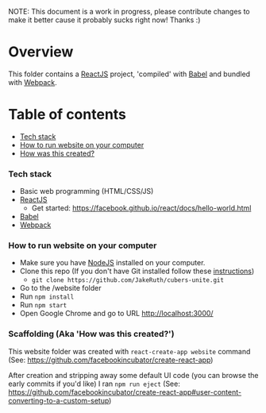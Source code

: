 NOTE: This document is a work in progress, please contribute changes to make it better cause it probably sucks right now! Thanks :)

# Overview
This folder contains a [ReactJS](https://facebook.github.io/react/) project, 'compiled' with [Babel](https://webpack.github.io/) and bundled with [Webpack](https://webpack.github.io/).

Table of contents
=================
  
  * [Tech stack](#tech-stack)
  * [How to run website on your computer](#how-to-run-website-on-your-computer)
  * [How was this created?](#scaffolding-aka-how-was-this-created)

### Tech stack
- Basic web programming (HTML/CSS/JS)
- [ReactJS](https://facebook.github.io/react/)
  - Get started: https://facebook.github.io/react/docs/hello-world.html
- [Babel](https://webpack.github.io/)
- [Webpack](https://webpack.github.io/)

### How to run website on your computer
- Make sure you have [NodeJS](https://nodejs.org/en/) installed on your computer.
- Clone this repo (If you don't have Git installed follow these [instructions](https://git-scm.com/book/en/v2/Getting-Started-Installing-Git))
  - `git clone https://github.com/JakeRuth/cubers-unite.git`
- Go to the /website folder
- Run `npm install`
- Run `npm start`
- Open Google Chrome and go to URL [http://localhost:3000/](http://localhost:3000/)

### Scaffolding (Aka 'How was this created?')
This website folder was created with `react-create-app website` command (See: https://github.com/facebookincubator/create-react-app)

After creation and stripping away some default UI code (you can browse the early commits if you'd like) I ran `npm run eject` (See: https://github.com/facebookincubator/create-react-app#user-content-converting-to-a-custom-setup)
